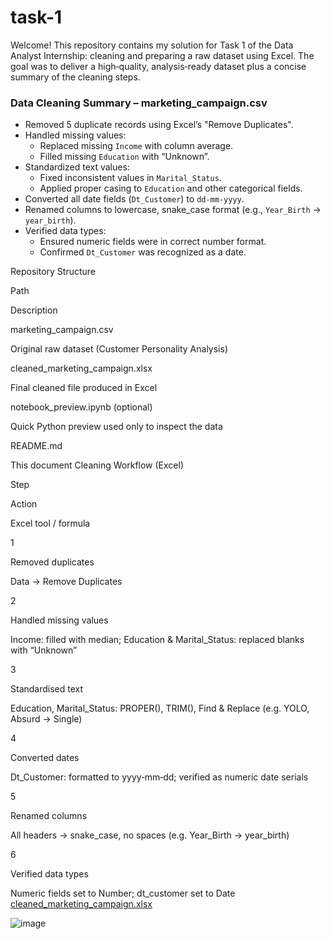 # task-1
Welcome! This repository contains my solution for Task 1 of the Data Analyst Internship: cleaning and preparing a raw dataset using Excel. The goal was to deliver a high‑quality, analysis‑ready dataset plus a concise summary of the cleaning steps.
### Data Cleaning Summary – marketing_campaign.csv

- Removed 5 duplicate records using Excel’s "Remove Duplicates".
- Handled missing values:
  - Replaced missing `Income` with column average.
  - Filled missing `Education` with “Unknown”.
- Standardized text values:
  - Fixed inconsistent values in `Marital_Status`.
  - Applied proper casing to `Education` and other categorical fields.
- Converted all date fields (`Dt_Customer`) to `dd-mm-yyyy`.
- Renamed columns to lowercase, snake_case format (e.g., `Year_Birth` → `year_birth`).
- Verified data types:
  - Ensured numeric fields were in correct number format.
  - Confirmed `Dt_Customer` was recognized as a date.

Repository Structure

Path

Description

marketing_campaign.csv

Original raw dataset (Customer Personality Analysis)

cleaned_marketing_campaign.xlsx

Final cleaned file produced in Excel

notebook_preview.ipynb (optional)

Quick Python preview used only to inspect the data

README.md

This document
Cleaning Workflow (Excel)

Step

Action

Excel tool / formula

1

Removed duplicates

Data → Remove Duplicates

2

Handled missing values

Income: filled with median; Education & Marital_Status: replaced blanks with “Unknown”

3

Standardised text

Education, Marital_Status: PROPER(), TRIM(), Find & Replace (e.g. YOLO, Absurd → Single)

4

Converted dates

Dt_Customer: formatted to yyyy‑mm‑dd; verified as numeric date serials

5

Renamed columns

All headers → snake_case, no spaces (e.g. Year_Birth → year_birth)

6

Verified data types

Numeric fields set to Number; dt_customer set to Date
[cleaned_marketing_campaign.xlsx](https://github.com/user-attachments/files/20553318/cleaned_marketing_campaign.xlsx)

![image](https://github.com/user-attachments/assets/e233cb56-b08e-4590-a9dc-893984169dd7)








